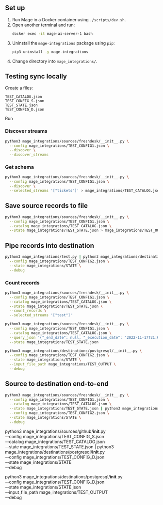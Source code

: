 ## Set up

1. Run Mage in a Docker container using `./scripts/dev.sh`.
1. Open another terminal and run:
    ```bash
    docker exec -it mage-ai-server-1 bash
    ```
1. Uninstall the `mage-integrations` package using `pip`:
    ```bash
    pip3 uninstall -y mage-integrations
    ```
1. Change directory into `mage_integrations/`.

## Testing sync locally

Create a files:

```
TEST_CATALOG.json
TEST_CONFIG_S.json
TEST_STATE.json
TEST_CONFIG_D.json
```

Run

### Discover streams

```bash
python3 mage_integrations/sources/freshdesk/__init__.py \
  --config mage_integrations/TEST_CONFIG1.json \
  --discover \
  --discover_streams
```

### Get schema

```bash
python3 mage_integrations/sources/freshdesk/__init__.py \
  --config mage_integrations/TEST_CONFIG1.json \
  --discover \
  --selected_streams '["tickets"]' > mage_integrations/TEST_CATALOG.json
```

## Save source records to file

```bash
python3 mage_integrations/sources/freshdesk/__init__.py \
  --config mage_integrations/TEST_CONFIG1.json \
  --catalog mage_integrations/TEST_CATALOG.json \
  --state mage_integrations/TEST_STATE.json > mage_integrations/TEST_OUTPUT
```

## Pipe records into destination

```bash
python3 mage_integrations/test.py | python3 mage_integrations/destinations/postgresql/__init__.py \
  --config mage_integrations/TEST_CONFIG2.json \
  --state mage_integrations/STATE \
  --debug
```

### Count records

```bash
python3 mage_integrations/sources/freshdesk/__init__.py \
  --config mage_integrations/TEST_CONFIG1.json \
  --catalog mage_integrations/TEST_CATALOG.json \
  --state mage_integrations/TEST_STATE.json \
  --count_records \
  --selected_streams '["test"]'
```

```bash
python3 mage_integrations/sources/freshdesk/__init__.py \
  --config mage_integrations/TEST_CONFIG1.json \
  --catalog mage_integrations/TEST_CATALOG.json \
  --query_json '{"_end_date": null, "_execution_date": "2022-11-17T21:05:53.341319", "_execution_partition": "444/20221117T210443", "_start_date": null, "_limit": 1000, "_offset": 0}' \
  --state mage_integrations/TEST_STATE.json
```

```bash
python3 mage_integrations/destinations/postgresql/__init__.py \
  --config mage_integrations/TEST_CONFIG2.json \
  --state mage_integrations/STATE \
  --input_file_path mage_integrations/TEST_OUTPUT \
  --debug
```

## Source to destination end-to-end

```bash
python3 mage_integrations/sources/freshdesk/__init__.py \
  --config mage_integrations/TEST_CONFIG1.json \
  --catalog mage_integrations/TEST_CATALOG.json \
  --state mage_integrations/TEST_STATE.json | python3 mage_integrations/destinations/postgresql/__init__.py \
  --config mage_integrations/TEST_CONFIG2.json \
  --state mage_integrations/STATE \
  --debug
```

python3 mage_integrations/sources/github/__init__.py \
  --config mage_integrations/TEST_CONFIG_S.json \
  --catalog mage_integrations/TEST_CATALOG.json \
  --state mage_integrations/TEST_STATE.json | python3 mage_integrations/destinations/postgresql/__init__.py \
  --config mage_integrations/TEST_CONFIG_D.json \
  --state mage_integrations/STATE \
  --debug

python3 mage_integrations/destinations/postgresql/__init__.py \
  --config mage_integrations/TEST_CONFIG_D.json \
  --state mage_integrations/STATE.json \
  --input_file_path mage_integrations/TEST_OUTPUT \
  --debug
